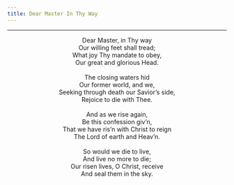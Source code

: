 ```yaml
---
title: Dear Master In Thy Way
---
```


---
<center>
Dear Master, in Thy way<br/>
Our willing feet shall tread;<br/>
What joy Thy mandate to obey,<br/>
Our great and glorious Head.<br/>
<br/>
The closing waters hid<br/>
Our former world, and we,<br/>
Seeking through death our Savior’s side,<br/>
Rejoice to die with Thee.<br/>
<br/>
And as we rise again,<br/>
Be this confession giv’n,<br/>
That we have ris’n with Christ to reign<br/>
The Lord of earth and Heav’n.<br/>
<br/>
So would we die to live,<br/>
And live no more to die;<br/>
Our risen lives, O Christ, receive<br/>
And seal them in the sky.
</center>
